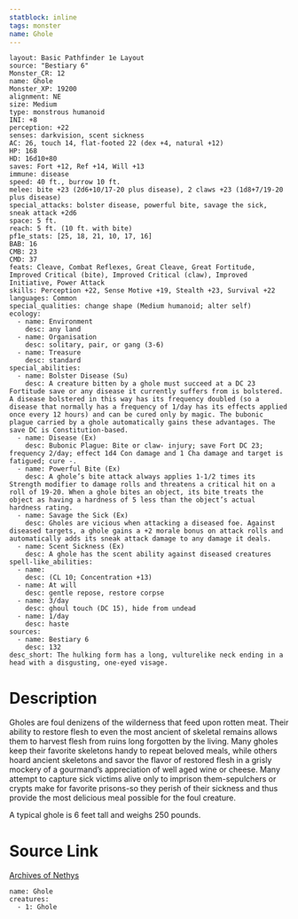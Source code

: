```yaml
---
statblock: inline
tags: monster
name: Ghole
---
```

```statblock
layout: Basic Pathfinder 1e Layout
source: "Bestiary 6"
Monster_CR: 12
name: Ghole
Monster_XP: 19200
alignment: NE
size: Medium
type: monstrous humanoid
INI: +8
perception: +22
senses: darkvision, scent sickness
AC: 26, touch 14, flat-footed 22 (dex +4, natural +12)
HP: 168
HD: 16d10+80
saves: Fort +12, Ref +14, Will +13
immune: disease
speed: 40 ft., burrow 10 ft.
melee: bite +23 (2d6+10/17-20 plus disease), 2 claws +23 (1d8+7/19-20 plus disease)
special_attacks: bolster disease, powerful bite, savage the sick, sneak attack +2d6
space: 5 ft.
reach: 5 ft. (10 ft. with bite)
pf1e_stats: [25, 18, 21, 10, 17, 16]
BAB: 16
CMB: 23
CMD: 37
feats: Cleave, Combat Reflexes, Great Cleave, Great Fortitude, Improved Critical (bite), Improved Critical (claw), Improved Initiative, Power Attack
skills: Perception +22, Sense Motive +19, Stealth +23, Survival +22
languages: Common
special_qualities: change shape (Medium humanoid; alter self)
ecology:
  - name: Environment
    desc: any land
  - name: Organisation
    desc: solitary, pair, or gang (3-6)
  - name: Treasure
    desc: standard
special_abilities:
  - name: Bolster Disease (Su)
    desc: A creature bitten by a ghole must succeed at a DC 23 Fortitude save or any disease it currently suffers from is bolstered. A disease bolstered in this way has its frequency doubled (so a disease that normally has a frequency of 1/day has its effects applied once every 12 hours) and can be cured only by magic. The bubonic plague carried by a ghole automatically gains these advantages. The save DC is Constitution-based.
  - name: Disease (Ex)
    desc: Bubonic Plague: Bite or claw- injury; save Fort DC 23; frequency 2/day; effect 1d4 Con damage and 1 Cha damage and target is fatigued; cure -.
  - name: Powerful Bite (Ex)
    desc: A ghole’s bite attack always applies 1-1/2 times its Strength modifier to damage rolls and threatens a critical hit on a roll of 19-20. When a ghole bites an object, its bite treats the object as having a hardness of 5 less than the object’s actual hardness rating.
  - name: Savage the Sick (Ex)
    desc: Gholes are vicious when attacking a diseased foe. Against diseased targets, a ghole gains a +2 morale bonus on attack rolls and automatically adds its sneak attack damage to any damage it deals.
  - name: Scent Sickness (Ex)
    desc: A ghole has the scent ability against diseased creatures
spell-like_abilities:
  - name:
    desc: (CL 10; Concentration +13)
  - name: At will
    desc: gentle repose, restore corpse
  - name: 3/day
    desc: ghoul touch (DC 15), hide from undead
  - name: 1/day
    desc: haste
sources:
  - name: Bestiary 6
    desc: 132
desc_short: The hulking form has a long, vulturelike neck ending in a head with a disgusting, one-eyed visage.
```
# Description
Gholes are foul denizens of the wilderness that feed upon rotten meat. Their ability to restore flesh to even the most ancient of skeletal remains allows them to harvest flesh from ruins long forgotten by the living. Many gholes keep their favorite skeletons handy to repeat beloved meals, while others hoard ancient skeletons and savor the flavor of restored flesh in a grisly mockery of a gourmand’s appreciation of well aged wine or cheese. Many attempt to capture sick victims alive only to imprison them-sepulchers or crypts make for favorite prisons-so they perish of their sickness and thus provide the most delicious meal possible for the foul creature. 

A typical ghole is 6 feet tall and weighs 250 pounds.
# Source Link
[Archives of Nethys](https://aonprd.com/MonsterDisplay.aspx?ItemName=Ghole)
```encounter-table
name: Ghole
creatures:
  - 1: Ghole
```
